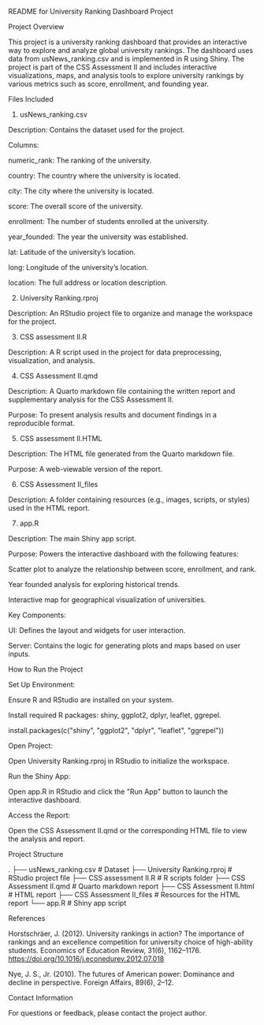 README for University Ranking Dashboard Project

Project Overview

This project is a university ranking dashboard that provides an interactive way to explore and analyze global university rankings. The dashboard uses data from usNews_ranking.csv and is implemented in R using Shiny. The project is part of the CSS Assessment II and includes interactive visualizations, maps, and analysis tools to explore university rankings by various metrics such as score, enrollment, and founding year.

Files Included

1. usNews_ranking.csv

Description: Contains the dataset used for the project.

Columns:
  
  numeric_rank: The ranking of the university.

country: The country where the university is located.

city: The city where the university is located.

score: The overall score of the university.

enrollment: The number of students enrolled at the university.

year_founded: The year the university was established.

lat: Latitude of the university’s location.

long: Longitude of the university’s location.

location: The full address or location description.

2. University Ranking.rproj

Description: An RStudio project file to organize and manage the workspace for the project.

3. CSS assessment II.R

Description: A R script used in the project for data preprocessing, visualization, and analysis.

4. CSS Assessment II.qmd

Description: A Quarto markdown file containing the written report and supplementary analysis for the CSS Assessment II.

Purpose: To present analysis results and document findings in a reproducible format.

5. CSS assessment II.HTML

Description: The HTML file generated from the Quarto markdown file.

Purpose: A web-viewable version of the report.

6. CSS Assessment II_files

Description: A folder containing resources (e.g., images, scripts, or styles) used in the HTML report.

7. app.R

Description: The main Shiny app script.

Purpose: Powers the interactive dashboard with the following features:
  
  Scatter plot to analyze the relationship between score, enrollment, and rank.

Year founded analysis for exploring historical trends.

Interactive map for geographical visualization of universities.

Key Components:
  
  UI: Defines the layout and widgets for user interaction.

Server: Contains the logic for generating plots and maps based on user inputs.

How to Run the Project

Set Up Environment:
  
  Ensure R and RStudio are installed on your system.

Install required R packages: shiny, ggplot2, dplyr, leaflet, ggrepel.

install.packages(c("shiny", "ggplot2", "dplyr", "leaflet", "ggrepel"))

Open Project:
  
  Open University Ranking.rproj in RStudio to initialize the workspace.

Run the Shiny App:
  
  Open app.R in RStudio and click the "Run App" button to launch the interactive dashboard.

Access the Report:
  
  Open the CSS Assessment II.qmd or the corresponding HTML file to view the analysis and report.

Project Structure

.
├── usNews_ranking.csv            # Dataset
├── University Ranking.rproj      # RStudio project file
├── CSS assessment II.R           # R scripts folder
├── CSS Assessment II.qmd         # Quarto markdown report
├── CSS Assessment II.html        # HTML report
├── CSS Assessment II_files       # Resources for the HTML report
└── app.R                         # Shiny app script

References

Horstschräer, J. (2012). University rankings in action? The importance of rankings and an excellence competition for university choice of high-ability students. Economics of Education Review, 31(6), 1162–1176. https://doi.org/10.1016/j.econedurev.2012.07.018

Nye, J. S., Jr. (2010). The futures of American power: Dominance and decline in perspective. Foreign Affairs, 89(6), 2–12.

Contact Information

For questions or feedback, please contact the project author.